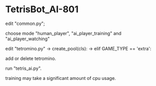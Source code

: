 # TetrisBot_AI-801
edit "common.py";

choose mode "human_player", "ai_player_training" and "ai_player_watching"

edit "tetromino.py" -> create_pool(cls): -> elif GAME_TYPE == 'extra':

add or delete tetromino.

run "tetris_ai.py".

training may take a significant amount of cpu usage.